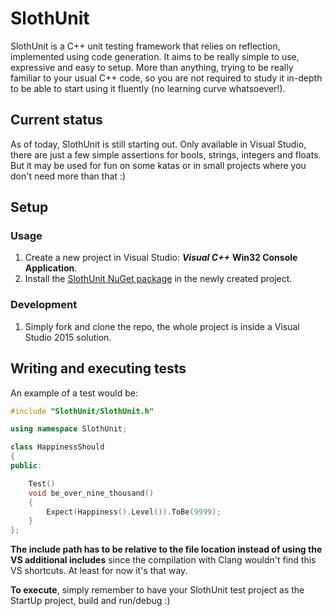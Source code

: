 # SlothUnit

SlothUnit is a C++ unit testing framework that relies on reflection, implemented using code generation. It aims to be really simple to use, expressive and easy to setup. More than anything, trying to be really familiar to your usual C++ code, so you are not required to study it in-depth to be able to start using it fluently (no learning curve whatsoever!).


## Current status

As of today, SlothUnit is still starting out. Only available in Visual Studio, there are just a few simple assertions for bools, strings, integers and floats. But it may be used for fun on some katas or in small projects where you don't need more than that :)


## Setup

### Usage

1. Create a new project in Visual Studio: ***Visual C++*** **Win32 Console Application**.
2. Install the [SlothUnit NuGet package](https://www.nuget.org/packages/SlothUnit/) in the newly created project.

### Development

1. Simply fork and clone the repo, the whole project is inside a Visual Studio 2015 solution.


## Writing and executing tests

An example of a test would be:

```cpp
#include "SlothUnit/SlothUnit.h"

using namespace SlothUnit;

class HappinessShould
{
public:

    Test()
    void be_over_nine_thousand()
    {
        Expect(Happiness().Level()).ToBe(9999);
    }
};
```
**The include path has to be relative to the file location instead of using the VS additional includes** since the compilation with Clang wouldn't find this VS shortcuts. At least for now it's that way.

**To execute**, simply remember to have your SlothUnit test project as the StartUp project, build and run/debug :)
